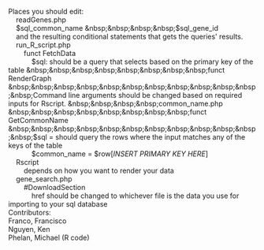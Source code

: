 Places you should edit:  
&nbsp;&nbsp;&nbsp;&nbsp;readGenes.php  
&nbsp;&nbsp;&nbsp;&nbsp;$sql_common_name  
&nbsp;&nbsp;&nbsp;&nbsp;$sql_gene_id  
&nbsp;&nbsp;&nbsp;&nbsp;and the resulting conditional statements that gets the queries' results.  
&nbsp;&nbsp;&nbsp;&nbsp;run_R_script.php  
&nbsp;&nbsp;&nbsp;&nbsp;&nbsp;&nbsp;&nbsp;&nbsp;funct FetchData  
&nbsp;&nbsp;&nbsp;&nbsp;&nbsp;&nbsp;&nbsp;&nbsp;&nbsp;&nbsp;&nbsp;&nbsp;$sql: should be a query that selects based on the primary key of the table  
&nbsp;&nbsp;&nbsp;&nbsp;&nbsp;&nbsp;&nbsp;&nbsp;funct RenderGraph  
&nbsp;&nbsp;&nbsp;&nbsp;&nbsp;&nbsp;&nbsp;&nbsp;&nbsp;&nbsp;&nbsp;&nbsp;Command line arguments should be changed based on required inputs for Rscript.  
&nbsp;&nbsp;&nbsp;&nbsp;common_name.php  
&nbsp;&nbsp;&nbsp;&nbsp;&nbsp;&nbsp;&nbsp;&nbsp;funct GetCommonName  
&nbsp;&nbsp;&nbsp;&nbsp;&nbsp;&nbsp;&nbsp;&nbsp;&nbsp;&nbsp;&nbsp;&nbsp;$sql = should query the rows where the input matches any of the keys of the table  
&nbsp;&nbsp;&nbsp;&nbsp;&nbsp;&nbsp;&nbsp;&nbsp;&nbsp;&nbsp;&nbsp;&nbsp;$common_name = $row[*INSERT PRIMARY KEY HERE*]  
&nbsp;&nbsp;&nbsp;&nbsp;Rscript  
&nbsp;&nbsp;&nbsp;&nbsp;&nbsp;&nbsp;&nbsp;&nbsp;depends on how you want to render your data  
&nbsp;&nbsp;&nbsp;&nbsp;gene_search.php  
&nbsp;&nbsp;&nbsp;&nbsp;&nbsp;&nbsp;&nbsp;&nbsp;#DownloadSection  
&nbsp;&nbsp;&nbsp;&nbsp;&nbsp;&nbsp;&nbsp;&nbsp;&nbsp;&nbsp;&nbsp;&nbsp;href should be changed to whichever file is the data you use for importing to your sql database  
Contributors:  
Franco, Francisco  
Nguyen, Ken  
Phelan, Michael (R code)
